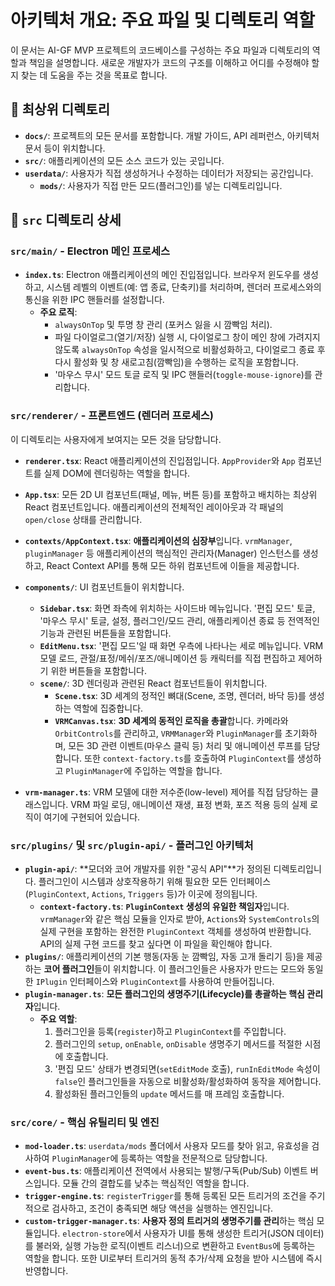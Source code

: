 # 아키텍처 개요: 주요 파일 및 디렉토리 역할

이 문서는 AI-GF MVP 프로젝트의 코드베이스를 구성하는 주요 파일과 디렉토리의 역할과 책임을 설명합니다. 새로운 개발자가 코드의 구조를 이해하고 어디를 수정해야 할지 찾는 데 도움을 주는 것을 목표로 합니다.

## 📁 최상위 디렉토리

-   **`docs/`**: 프로젝트의 모든 문서를 포함합니다. 개발 가이드, API 레퍼런스, 아키텍처 문서 등이 위치합니다.
-   **`src/`**: 애플리케이션의 모든 소스 코드가 있는 곳입니다.
-   **`userdata/`**: 사용자가 직접 생성하거나 수정하는 데이터가 저장되는 공간입니다.
    -   **`mods/`**: 사용자가 직접 만든 모드(플러그인)를 넣는 디렉토리입니다.

## 📂 `src` 디렉토리 상세

### `src/main/` - Electron 메인 프로세스

-   **`index.ts`**: Electron 애플리케이션의 메인 진입점입니다. 브라우저 윈도우를 생성하고, 시스템 레벨의 이벤트(예: 앱 종료, 단축키)를 처리하며, 렌더러 프로세스와의 통신을 위한 IPC 핸들러를 설정합니다.
    -   **주요 로직**:
        -   `alwaysOnTop` 및 투명 창 관리 (포커스 잃을 시 깜빡임 처리).
        -   파일 다이얼로그(열기/저장) 실행 시, 다이얼로그 창이 메인 창에 가려지지 않도록 `alwaysOnTop` 속성을 일시적으로 비활성화하고, 다이얼로그 종료 후 다시 활성화 및 창 새로고침(깜빡임)을 수행하는 로직을 포함합니다.
        -   '마우스 무시' 모드 토글 로직 및 IPC 핸들러(`toggle-mouse-ignore`)를 관리합니다.

### `src/renderer/` - 프론트엔드 (렌더러 프로세스)

이 디렉토리는 사용자에게 보여지는 모든 것을 담당합니다.

-   **`renderer.tsx`**: React 애플리케이션의 진입점입니다. `AppProvider`와 `App` 컴포넌트를 실제 DOM에 렌더링하는 역할을 합니다.

-   **`App.tsx`**: 모든 2D UI 컴포넌트(패널, 메뉴, 버튼 등)를 포함하고 배치하는 최상위 React 컴포넌트입니다. 애플리케이션의 전체적인 레이아웃과 각 패널의 `open/close` 상태를 관리합니다.

-   **`contexts/AppContext.tsx`**: **애플리케이션의 심장부**입니다. `vrmManager`, `pluginManager` 등 애플리케이션의 핵심적인 관리자(Manager) 인스턴스를 생성하고, React Context API를 통해 모든 하위 컴포넌트에 이들을 제공합니다.

-   **`components/`**: UI 컴포넌트들이 위치합니다.
    -   **`Sidebar.tsx`**: 화면 좌측에 위치하는 사이드바 메뉴입니다. '편집 모드' 토글, '마우스 무시' 토글, 설정, 플러그인/모드 관리, 애플리케이션 종료 등 전역적인 기능과 관련된 버튼들을 포함합니다.
    -   **`EditMenu.tsx`**: '편집 모드'일 때 화면 우측에 나타나는 세로 메뉴입니다. VRM 모델 로드, 관절/표정/메쉬/포즈/애니메이션 등 캐릭터를 직접 편집하고 제어하기 위한 버튼들을 포함합니다.
    -   **`scene/`**: 3D 렌더링과 관련된 React 컴포넌트들이 위치합니다.
        -   **`Scene.tsx`**: 3D 세계의 정적인 뼈대(Scene, 조명, 렌더러, 바닥 등)를 생성하는 역할에 집중합니다.
        -   **`VRMCanvas.tsx`**: **3D 세계의 동적인 로직을 총괄**합니다. 카메라와 `OrbitControls`를 관리하고, `VRMManager`와 `PluginManager`를 초기화하며, 모든 3D 관련 이벤트(마우스 클릭 등) 처리 및 애니메이션 루프를 담당합니다. 또한 `context-factory.ts`를 호출하여 `PluginContext`를 생성하고 `PluginManager`에 주입하는 역할을 합니다.

-   **`vrm-manager.ts`**: VRM 모델에 대한 저수준(low-level) 제어를 직접 담당하는 클래스입니다. VRM 파일 로딩, 애니메이션 재생, 표정 변화, 포즈 적용 등의 실제 로직이 여기에 구현되어 있습니다.

### `src/plugins/` 및 `src/plugin-api/` - 플러그인 아키텍처

-   **`plugin-api/`**: **모더와 코어 개발자를 위한 "공식 API"**가 정의된 디렉토리입니다. 플러그인이 시스템과 상호작용하기 위해 필요한 모든 인터페이스(`PluginContext`, `Actions`, `Triggers` 등)가 이곳에 정의됩니다.
    -   **`context-factory.ts`**: **`PluginContext` 생성의 유일한 책임자**입니다. `vrmManager`와 같은 핵심 모듈을 인자로 받아, `Actions`와 `SystemControls`의 실제 구현을 포함하는 완전한 `PluginContext` 객체를 생성하여 반환합니다. API의 실제 구현 코드를 찾고 싶다면 이 파일을 확인해야 합니다.
-   **`plugins/`**: 애플리케이션의 기본 행동(자동 눈 깜빡임, 자동 고개 돌리기 등)을 제공하는 **코어 플러그인**들이 위치합니다. 이 플러그인들은 사용자가 만드는 모드와 동일한 `IPlugin` 인터페이스와 `PluginContext`를 사용하여 만들어집니다.
-   **`plugin-manager.ts`**: **모든 플러그인의 생명주기(Lifecycle)를 총괄하는 핵심 관리자**입니다.
    -   **주요 역할**:
        1.  플러그인을 등록(`register`)하고 `PluginContext`를 주입합니다.
        2.  플러그인의 `setup`, `onEnable`, `onDisable` 생명주기 메서드를 적절한 시점에 호출합니다.
        3.  '편집 모드' 상태가 변경되면(`setEditMode` 호출), `runInEditMode` 속성이 `false`인 플러그인들을 자동으로 비활성화/활성화하여 동작을 제어합니다.
        4.  활성화된 플러그인들의 `update` 메서드를 매 프레임 호출합니다.

### `src/core/` - 핵심 유틸리티 및 엔진

-   **`mod-loader.ts`**: `userdata/mods` 폴더에서 사용자 모드를 찾아 읽고, 유효성을 검사하여 `PluginManager`에 등록하는 역할을 전문적으로 담당합니다.
-   **`event-bus.ts`**: 애플리케이션 전역에서 사용되는 발행/구독(Pub/Sub) 이벤트 버스입니다. 모듈 간의 결합도를 낮추는 핵심적인 역할을 합니다.
-   **`trigger-engine.ts`**: `registerTrigger`를 통해 등록된 모든 트리거의 조건을 주기적으로 검사하고, 조건이 충족되면 해당 액션을 실행하는 엔진입니다.
-   **`custom-trigger-manager.ts`**: **사용자 정의 트리거의 생명주기를 관리**하는 핵심 모듈입니다. `electron-store`에서 사용자가 UI를 통해 생성한 트리거(JSON 데이터)를 불러와, 실행 가능한 로직(이벤트 리스너)으로 변환하고 `EventBus`에 등록하는 역할을 합니다. 또한 UI로부터 트리거의 동적 추가/삭제 요청을 받아 시스템에 즉시 반영합니다.
